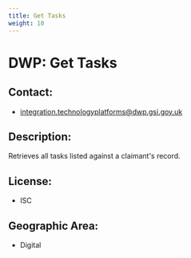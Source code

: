 ```yaml
---
title: Get Tasks
weight: 10
---
```


# DWP: Get Tasks

## Contact:
 - [integration.technologyplatforms@dwp.gsi.gov.uk](mailto:integration.technologyplatforms@dwp.gsi.gov.uk)

## Description:
Retrieves all tasks listed against a claimant's record.

## License:
 - ISC

## Geographic Area:
 - Digital

